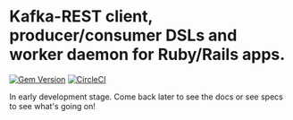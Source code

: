 # Kafka-REST client, producer/consumer DSLs and worker daemon for Ruby/Rails apps. 
[![Gem Version](https://badge.fury.io/rb/kafka-rest-rb.svg)](https://badge.fury.io/rb/kafka-rest-rb) [![CircleCI](https://circleci.com/gh/konukhov/kafka-rest-rb.svg?style=shield)](https://circleci.com/gh/konukhov/kafka-rest-rb)

In early development stage. Come back later to see the docs or see specs to see what's going on!
